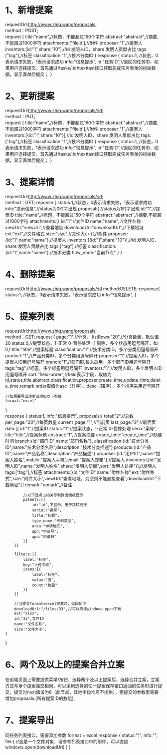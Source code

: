 # 1、新增提案
requestUrl:http://www.zhiq.wang/proposals;  
method：POST;  
request {
    title:"name",//标题，不能超过150个字符
    abstract:"abstract",//摘要,不能超过1000字符
    attachments:['fileid'],//附件
    proposer:"1",//提案人
    inventors:[id:"1",share:"10"],//id 发明人ID，share 发明人贡献占比
    tags:["tag"],//标签
    classification:"1",//技术分类ID
} 
response {
    status:1, //状态，0表示请求失败，1表示请求成功
    info:"信息提示",
	id:"任务ID",//返回的任务ID，如果用户选择提交，首先通过/tasks/:id/nexttast接口获取完成任务表单的初始数据，显示表单后提交；
}

# 2、更新提案
requestUrl:http://www.zhiq.wang/proposals/:id;  
method：PUT;  
request {
    title:"name",//标题，不能超过150个字符
    abstract:"abstract",//摘要,不能超过1000字符
    attachments:['fileid'],//附件
    proposer:"1",//提案人
    inventors:[{id:"1",share:"10"}],//id 发明人ID，share 发明人贡献占比
    tags:["tag"],//标签
    classification:"1",//技术分类ID
} 
response {
    status:1, //状态，0表示请求失败，1表示请求成功
    info:"信息提示",
	id:"任务ID",//返回的任务ID，如果用户选择提交，首先通过/tasks/:id/nexttast接口获取完成任务表单的初始数据，显示表单后提交；
} 

# 3、提案详情
requestUrl:http://www.zhiq.wang/proposals/:id;  
method：GET;
reponse {
    status:1,//状态，0表示请求失败，1表示请求成功
    info:"提示信息",//status为0时才出现
    proposal:{ //status为1时才出现
        id:"1",//提案ID
        title:"name",//标题，不能超过150个字符
        abstract:"abstract",//摘要,不能超过1000字符
        attachments:[{
            id:"1",//文件ID
            name:"name", //文件名称
            viewUrl:"viewUrl",//查看地址
            downloadUrl:"downloadUrl",//下载地址
            ext:"ext",//文件格式
            size:"size",//文件大小
        }],//附件
        proposer:{id:"1",name:"name"},//提案人
        inventors:[{id:"1",share:"10"}],//id 发明人ID，share 发明人贡献占比
        tags:["tag"],//标签
        classification:{id:"1",name:"name"},//技术分类
		flow_node:"当前节点"
    }
}

# 4、删除提案
requestUrl:http://www.zhiq.wang/proposals/:id
method:DELETE;
response{
    status:1, //状态，0表示请求失败，1表示请求成功
    info:"信息提示",
}


# 5、提案列表
requestUrl:http://www.zhiq.wang/proposals;  
method：GET; 
request {
    page:"1",//分页，
    listRows:"20",//分页数量，默认值20
    status:0,//提案状态，1-正常 0-暂停处理 -1 删除，多个状态用逗号隔开，如0,1
    title:"title",//提案标题
    classification:"1",//技术分类ID，多个分类用逗号隔开
    product:"1",//产品分类ID，多个分类用逗号隔开
    proposer:"1",//提案人ID，多个提案人ID用逗号隔开
	branch:"1",//部门ID,暂未启用，多个部门ID用逗号隔开
    tags:"tag",//标签，多个标签用逗号隔开
    inventors:"1",//发明人ID，多个发明人ID用逗号隔开
	sort:"field-order",//field表示字段，取值为id,status,title,abstract,classification,proposer,create_time,update_time,delete_time,remark order取值为asc（升序），desc（降序），多个排序采用逗号隔开
	
	//如果要导出清单请添加以下参数
	format:"excel"
}  
response {
    status:1,
    info:"信息提示",
    proposals:{
        total:"2",//总数
        per_page:"20",//每页数量
        current_page:"1",//当前页
        last_page:"2",//最后页
        data:[{
            id:"1",//提案ID
			status:"1",//提案状态，1-正常 0-暂停处理
			seria:"案号",
            title:"title",//提案标题
            abstract:"1",  //提案摘要
			create_time:"create_time",//创建时间
			branch:{id:"部门ID",name:"部门名称"},
			classification:{id:"技术分类ID",name:"技术分类名称",description:"技术分类描述"}
			products:{id:"产品ID",name:"产品名称",description:"产品描述"}
			proposer:{id:"用户ID",name:"提案人姓名",mobile:"提案人手机",email:"提案人邮箱"},//提案人
            inventors:[{id:"发明人ID",name:"发明人姓名",share:"发明人份额",sort:"发明人排序"}],//发明人
			tags:["tag"],//标签
            attachments:[{id:"文件ID",name:"附件名称",ext:"附件格式",size:"附件大小",viewUrl:"查看地址，为空则不能直接查看",downloadUrl:"下载地址"}]
			remark:"remark",//备注
			
			//以下是点击相关专利弹出面板显示
			patents:[{
				id:"id",不显示，用于跳转链接
				serial:"案号",
				title:"标题",
				type_name:"专利类型",
				area:"申请地区",
				apn:"申请号",
				apd:"申请日"
			}]
        }]
		
		filters:[{
			label:"标签",
			key:"上传字段",
			items:[{
				label:"标签",
				value:"值",
				count:"数量"
			}]
		}]
		
		//当提交format=excel参数时，返回如下
		downloadUrl:"/files/33",//可以直接windows.open下载
		ext:"xlsx",
		id:"33",文件ID
		name:"文件名称",
		size:"文件大小",
    }
}

# 6、两个及以上的提案合并立案
在前端页面上需要提供菜单/按钮，选择两个及以上提案后，选择合并立案，立案方式与单个提案递交相同，可以采用选择的任一提案保存接口返回的任务ID进行提交，提交时next值设为6（此节点，其他字段均可不提供），但提交的参数里需要增加proposals:[所有提案ID的数组];

# 7、提案导出
同任务列表接口，需要添加参数 format = excel
response {
	status:"1",
	info:"",
	file:{
		//这是一个文件对象，请参考列表接口中的附件，可以直接windows.open(downloadUrl)
	}
}